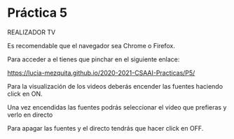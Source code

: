  # Práctica 5

REALIZADOR TV

Es recomendable que el navegador sea Chrome o Firefox.

Para acceder a el tienes que pinchar en el siguiente enlace:

https://lucia-mezquita.github.io/2020-2021-CSAAI-Practicas/P5/

Para la visualización de los videos deberás encender las fuentes haciendo click en ON.

Una vez encendidas las fuentes podrás seleccionar el video que prefieras y verlo en directo

Para apagar las fuentes  y el directo tendrás que hacer click en OFF.

